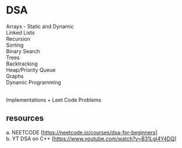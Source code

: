 # DSA

Arrays - Static and Dynamic </br>
Linked Lists </br>
Recursion </br>
Sorting </br>
Binary Search </br>
Trees </br>
Backtracking </br>
Heap/Priority Queue </br>
Graphs </br>
Dynamic Programming </br>
</br>

Implementations + Leet Code Problems

## resources

a. NEETCODE [https://neetcode.io/courses/dsa-for-beginners] </br>
b. YT DSA on C++ [https://www.youtube.com/watch?v=B31LgI4Y4DQ]
